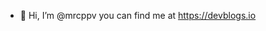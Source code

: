 - 👋 Hi, I’m @mrcppv you can find me at https://devblogs.io

<!---
mrcppv/mrcppv is a ✨ special ✨ repository because its `README.md` (this file) appears on your GitHub profile.
You can click the Preview link to take a look at your changes.
--->
